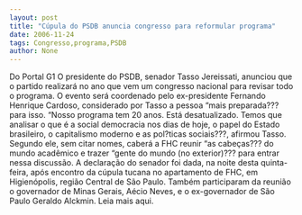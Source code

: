 ```yaml
---
layout: post
title: "Cúpula do PSDB anuncia congresso para reformular programa"
date: 2006-11-24
tags: Congresso,programa,PSDB
author: None
---
```

Do Portal G1
O presidente do PSDB, senador Tasso Jereissati, anunciou que o partido realizará no ano que vem um congresso nacional para revisar todo o programa. O evento será coordenado pelo ex-presidente Fernando Henrique Cardoso, considerado por Tasso a pessoa “mais preparada??? para isso.
“Nosso programa tem 20 anos. Está desatualizado. Temos que analisar o que é a social democracia nos dias de hoje, o papel do Estado brasileiro, o capitalismo moderno e as pol?ticas sociais???, afirmou Tasso. Segundo ele, sem citar nomes, caberá a FHC reunir “as cabeças??? do mundo acadêmico e trazer “gente do mundo (no exterior)??? para entrar nessa discussão. 
A declaração do senador foi dada, na noite desta quinta-feira,&nbsp;após encontro da cúpula tucana no apartamento de FHC, em Higienópolis, região Central de São Paulo. Também participaram da reunião o governador de Minas Gerais, Aécio Neves, e o ex-governador de São Paulo Geraldo Alckmin.
Leia mais aqui. 